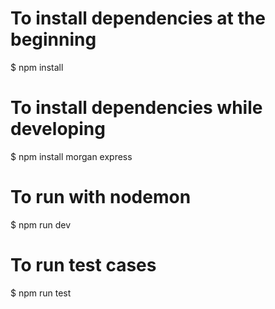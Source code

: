 # To install dependencies at the beginning
$ npm install

# To install dependencies while developing
$ npm install morgan express

# To run with nodemon
$ npm run dev

# To run test cases
$ npm run test

